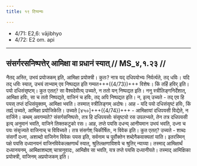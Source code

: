```yaml
---
title: १९ टिप्पन्यः

---
```

- 4/71: E2,6: vājibhyo
- 4/72: E2 om. api

____________________________________________


## संसर्गरसनिष्पत्तेर् आमिक्षा वा प्रधानं स्यात् // MS_४,१.२३ //

नैतद् अस्ति, उभयं प्रयोजकम् इति, आमिक्षा प्रयोक्त्री। कुतः? नात्र यद् दधिपयोभ्यः निर्वर्त्यते, तद् धविः। यदि तद् धविः स्यात्, उभयं ताभ्याम् एव निष्पद्यत इति गम्यत+++({4/73})+++ विशेषः। किं तर्हि हविर् इति। पयो दधिसंसृष्टम्। कुत एतत्? सा वैश्वदेवीत्य् उच्यते, न ततो यन् निष्पद्यत इति।
ननु स्त्रीलिङ्गनिर्देशात्, आमिक्षा हविः, सा च ततो निष्पद्यते, वाजिनं च हविः, तद् अपि निष्पद्यत इति। न, इत्य् उच्यते - तद् एव हि पयस् तप्तं दधिसंयुक्तम्, आमिक्षा भवति। तस्मात् स्त्रीलिङ्गम् अदोषः। आह - यदि पयो दधिसंसृष्टं हविः, किं तर्ह्य् उच्यते, आमिक्षा प्रयोजिकेति। उच्यते [४५०]+++({4/74})+++ - आमिक्षायां दधिपयसी विद्येते, न वार्जिने। कथम् अवगम्यते? संसर्गसनिष्पत्तेः, तत्र हि दधिपयसोः संसृष्टयो रस उपलभ्यते, तेन तत्र दधिपयसी इत्य् अनुमानं भवति, वाजिने तिक्तकटुको रसः।
आह, तप्ते पयसि दधन्य् आनीयमान उभयं भवति, दध्ना च पयः संसृज्यते वाजिनाच् च विविच्यते। तत्र संसर्गश् चिकीर्षितः, न विवेक इति। कुत एतत्? उच्यते - शाब्दः संसर्गो दध्ना, अशाब्दो वाजिनेन विवेकः पयस इति, सर्वनाम च पूर्वोक्तेन शब्देनैकवाक्यतां याति। इतरस्मिन् पक्षे पयसि दध्यानयनं वाजिनविवेकलक्षणार्थं स्यात्, श्रुतिलक्षणाविशये च श्रुतिर् न्याय्या। तस्माद् आमिक्षार्थं दध्यानयनम्, आमिक्षाशब्दश् चात्रानुवादः, आमिक्षैव सा भवति, यत्र तप्ते पयसि दध्यानीयते। तस्माद् आमिक्षिका प्रयोक्त्री, वाजिनम् अप्रयोजकम् इति।

